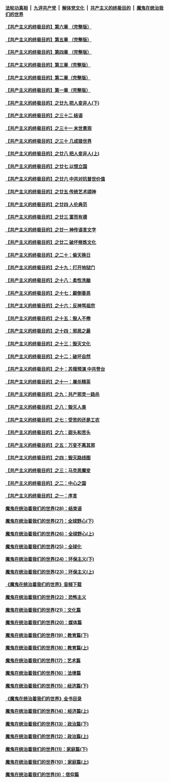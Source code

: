 ####  [法轮功真相](../../../../basic/blob/master/README.md?t=08302339) &nbsp;|&nbsp; [九评共产党](../../../../9ping.md/blob/master/README.md?t=08302339) &nbsp;|&nbsp; [解体党文化](../../../../jtdwh.md/blob/master/README.md?t=08302339)  &nbsp;|&nbsp; [共产主义的终极目的](../../../../gczydzjmd.md/blob/master/README.md?t=08302339) &nbsp;|&nbsp; [魔鬼在统治我们的世界](../../../../mgztzwmdsj.md/blob/master/README.md?t=08302339) 

#### [【共产主义的终极目的】第六章 （完整版）](../pages/nsc422/n11428913.md?t=08302339) 

#### [【共产主义的终极目的】第五章 （完整版）](../pages/nsc422/n11428912.md?t=08302339) 

#### [【共产主义的终极目的】第四章 （完整版）](../pages/nsc422/n11428907.md?t=08302339) 

#### [【共产主义的终极目的】第三章（完整版）](../pages/nsc422/n11428848.md?t=08302339) 

#### [【共产主义的终极目的】第二章（完整版）](../pages/nsc422/n11428831.md?t=08302339) 

#### [【共产主义的终极目的】第一章（完整版）](../pages/nsc422/n11417651.md?t=08302339) 

#### [【共产主义的终极目的】之廿九 把人变非人(下)](../pages/nsc422/n11344140.md?t=08302339) 

#### [【共产主义的终极目的】之三十二 结语](../pages/nsc422/n11360535.md?t=08302339) 

#### [【共产主义的终极目的】之三十一 末世景观](../pages/nsc422/n11351129.md?t=08302339) 

#### [【共产主义的终极目的】之三十 几成狼世界](../pages/nsc422/n11348280.md?t=08302339) 

#### [【共产主义的终极目的】之廿八 把人变非人(上)](../pages/nsc422/n11340492.md?t=08302339) 

#### [【共产主义的终极目的】之廿七 以恨立国](../pages/nsc422/n11336944.md?t=08302339) 

#### [【共产主义的终极目的】之廿六 中共对抗普世价值](../pages/nsc422/n11324785.md?t=08302339) 

#### [【共产主义的终极目的】之廿五 传统艺术颂神](../pages/nsc422/n11296396.md?t=08302339) 

#### [【共产主义的终极目的】之廿四 人伦典范](../pages/nsc422/n11296397.md?t=08302339) 

#### [【共产主义的终极目的】之廿三 富而有德](../pages/nsc422/n11283598.md?t=08302339) 

#### [【共产主义的终极目的】之廿一 神传语言文字](../pages/nsc422/n11263265.md?t=08302339) 

#### [【共产主义的终极目的】之廿二 破坏修炼文化](../pages/nsc422/n11245728.md?t=08302339) 

#### [【共产主义的终极目的】之二十：偷天换日](../pages/nsc422/n11238846.md?t=08302339) 

#### [【共产主义的终极目的】之十九：打开地狱门](../pages/nsc422/n11206376.md?t=08302339) 

#### [【共产主义的终极目的】之十八：柔性洗脑](../pages/nsc422/n11199994.md?t=08302339) 

#### [【共产主义的终极目的】之十七：颠倒善恶](../pages/nsc422/n11179782.md?t=08302339) 

#### [【共产主义的终极目的】之十六：反神骂祖宗](../pages/nsc422/n11166798.md?t=08302339) 

#### [【共产主义的终极目的】之十五：毁人不倦](../pages/nsc422/n11166792.md?t=08302339) 

#### [【共产主义的终极目的】之十四：邪恶之最](../pages/nsc422/n11150249.md?t=08302339) 

#### [【共产主义的终极目的】之十三：毁灭文化](../pages/nsc422/n11135227.md?t=08302339) 

#### [【共产主义的终极目的】之十二：破坏自然](../pages/nsc422/n11135214.md?t=08302339) 

#### [【共产主义的终极目的】之十：苏俄预演 中共登台](../pages/nsc422/n11118424.md?t=08302339) 

#### [【共产主义的终极目的】之十一：屠杀精英](../pages/nsc422/n11118442.md?t=08302339) 

#### [【共产主义的终极目的】之九：共产邪灵一路杀](../pages/nsc422/n11114139.md?t=08302339) 

#### [【共产主义的终极目的】之八：毁灭人类](../pages/nsc422/n11108503.md?t=08302339) 

#### [【共产主义的终极目的】之七：受苦的还是工农](../pages/nsc422/n11101809.md?t=08302339) 

#### [【共产主义的终极目的】之六：甜头和苦头](../pages/nsc422/n11096971.md?t=08302339) 

#### [【共产主义的终极目的】之五：万变不离其邪](../pages/nsc422/n11091285.md?t=08302339) 

#### [【共产主义的终极目的】之四：毁灭路线图](../pages/nsc422/n11086284.md?t=08302339) 

#### [【共产主义的终极目的】之三：马克思魔变](../pages/nsc422/n11061941.md?t=08302339) 

#### [【共产主义的终极目的】之二：中心之国](../pages/nsc422/n11047728.md?t=08302339) 

#### [【共产主义的终极目的】之一：序言](../pages/nsc422/n11086077.md?t=08302339) 

#### [魔鬼在统治着我们的世界(28)：结束语](../pages/nsc422/n10936246.md?t=08302339) 

#### [魔鬼在统治着我们的世界(27)：全球野心(下)](../pages/nsc422/n10928319.md?t=08302339) 

#### [魔鬼在统治着我们的世界(26)：全球野心(上)](../pages/nsc422/n10900318.md?t=08302339) 

#### [魔鬼在统治着我们的世界(25)：全球化](../pages/nsc422/n10788205.md?t=08302339) 

#### [魔鬼在统治着我们的世界(24)：环保主义(下)](../pages/nsc422/n10695307.md?t=08302339) 

#### [魔鬼在统治着我们的世界(23)：环保主义(上)](../pages/nsc422/n10688613.md?t=08302339) 

#### [《魔鬼在统治着我们的世界》音频下载](../pages/nsc422/n10635553.md?t=08302339) 

#### [魔鬼在统治着我们的世界(22)：恐怖主义](../pages/nsc422/n10614727.md?t=08302339) 

#### [魔鬼在统治着我们的世界(21)：文化篇](../pages/nsc422/n10597706.md?t=08302339) 

#### [魔鬼在统治着我们的世界(20)：媒体篇](../pages/nsc422/n10586579.md?t=08302339) 

#### [魔鬼在统治着我们的世界(19)：教育篇(下)](../pages/nsc422/n10564808.md?t=08302339) 

#### [魔鬼在统治着我们的世界(18)：教育篇(上)](../pages/nsc422/n10526970.md?t=08302339) 

#### [魔鬼在统治着我们的世界(17)：艺术篇](../pages/nsc422/n10499093.md?t=08302339) 

#### [魔鬼在统治着我们的世界(16)：法律篇](../pages/nsc422/n10485969.md?t=08302339) 

#### [魔鬼在统治着我们的世界(15)：经济篇(下)](../pages/nsc422/n10469975.md?t=08302339) 

#### [《魔鬼在统治着我们的世界》全书目录](../pages/nsc422/n10464261.md?t=08302339) 

#### [魔鬼在统治着我们的世界(14)：经济篇(上)](../pages/nsc422/n10457370.md?t=08302339) 

#### [魔鬼在统治着我们的世界(13)：政治篇(下)](../pages/nsc422/n10448270.md?t=08302339) 

#### [魔鬼在统治着我们的世界(12)：政治篇(上)](../pages/nsc422/n10444576.md?t=08302339) 

#### [魔鬼在统治着我们的世界(11)：家庭篇(下)](../pages/nsc422/n10440961.md?t=08302339) 

#### [魔鬼在统治着我们的世界(10)：家庭篇(上)](../pages/nsc422/n10435448.md?t=08302339) 

#### [魔鬼在统治着我们的世界(9)：信仰篇](../pages/nsc422/n10432159.md?t=08302339) 


